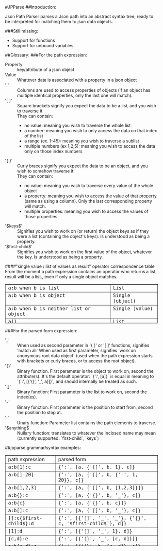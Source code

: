 #JPParse
##Introduction:


Json Path Parser parses a Json path into an abstract syntax tree, ready to be interpreted for matching them to json data objects.

###Still missing:

- Support for functions
- Support for unbound variables

##Glossary:
###For the path expression:

<dl>
<dt>Property</dt>
    <dd>key/attribute of a json object</dd>
<dt>Value</dt>
   <dd>Whatever data is associated with a property in a json object</dd>
<dt>':'</dt>
    <dd>Columns are used to access properties of objects (if an object has multiple identical properties, only the last one will match).</dd>
<dt>'[ ]'</dt>
    <dd>Square brackets signify you expect the data to be a list, and you wish to traverse it.<br>
    They can contain:
<ul>       
 <li>no value: meaning you wish to traverse the whole list.</li>
      <li>  a number: meaning you wish to only access the data on that index of the list</li>
       <li> a range (ex. 1-45): meaning you wish to traverse a sublist</li>
        <li>multiple numbers (ex 1,2,5): meaning you wish to access the data only on those index numbers</li></ul></dd>

<dt>'{ }'</dt>
    <dd>Curly braces signify you expect the data to be an object, and you wish to somehow traverse it<br>
    They can contain:
       <ul><li> no value: meaning you wish to traverse every value of the whole object</li>
        <li>a property: meaning you wish to access the value of that property (same as using a column). Only the last corresponding property will match.</li>
       <li> multiple properties: meaning you wish to access the values of those properties</li></ul></dd>

<dt>'$keys$'</dt>
   <dd> Signifies you wish to work on (or return) the object keys as if they were a list (containing the object's keys). Is understood as being a property.</dd>

<dt>'$first-child$'</dt>
    <dd>Signifies you wish to work on the first value of the object, whatever the key. Is understood as being a property.</dd>
</dl>

####"single value / list of values as result" operator correspondence table
From the moment a path expression contains an operator who returns a list, result will be a list., even if only a single object matches.

<table border="1" cellpadding="2" cellspacing="2" height="129"
      width="697">
      <tbody>
        <tr>
          <td valign="top"><big><tt>a:b when b is list
              </tt></big></td>
          <td valign="top"><big><tt>List
              </tt></big></td>
        </tr>
        <tr>
          <td valign="top"><big><tt>a:b when b is object
              </tt></big></td>
          <td valign="top"><big><tt>Single (object)
              </tt></big></td>
        </tr>
        <tr>
          <td valign="top"><big><tt>a:b when b is neither list or object
              </tt></big></td>
          <td valign="top"><big><tt>Single (value)
              </tt></big></td>
        </tr>
        <tr>
          <td valign="top"><big><tt>a[]
              </tt></big></td>
          <td valign="top"><big><tt>List
              </tt></big></td>
        </tr>
        <tr>
          <td valign="top"><big><tt>a[1]
              </tt></big></td>
          <td valign="top"><big><tt>Single
              </tt></big></td>
        </tr>
        <tr>
          <td valign="top"><big><tt>a[1-2]
              </tt></big></td>
          <td valign="top"><big><tt>List
              </tt></big></td>
        </tr>
        <tr>
          <td valign="top"><big><tt>a[1,2]
              </tt></big></td>
          <td valign="top"><big><tt>List
              </tt></big></td>
        </tr>
        <tr>
          <td valign="top"><big><tt>b{}
              </tt></big></td>
          <td valign="top"><big><tt>List
              </tt></big></td>
        </tr>
        <tr>
          <td valign="top"><big><tt>b{prop}
              </tt></big></td>
          <td valign="top"><big><tt>Single
              </tt></big></td>
        </tr>
        <tr>
          <td valign="top"><big><tt>b{$keys$} or $keys$</tt></big></td>
          <td valign="top"><big><tt>List</tt></big></td>
        </tr>
        <tr>
          <td valign="top"><big><tt>b{$first-child$} or $first-child$ 
              </tt></big></td>
          <td valign="top"><big><tt>Single
              </tt></big></td>
        </tr>
        <tr>
          <td valign="top"><big><tt>b{propa,propb}
              </tt></big></td>
          <td valign="top"><big><tt>List
              </tt></big></td>
        </tr>
      </tbody>
    </table>


###For the parsed form expression:
<dl>
<dt>'_'</dt>
<dd>    When used as second parameter in '{ }' or '[ ]' functions, signifies 'match all'
    When used as first parameter, signifies 'work on anonymous root data object' (used when the path expression starts with brackets or curly braces, or to access the root object).</dd>

<dt>'{}'</dt>
    <dd>Binary function. First parameter is the object to work on, second the attribute(s).
    It's the default operator: `{':', [a]}` is equal in meaning to `{':', [{'{}', '_', a}]}`, and should internally be treated as such.</dd>

<dt>'[]'</dt>
    <dd>Binary function: First parameter is the list to work on, second the index(es).</dd>

<dt>'-'</dt>
    <dd>Binary function: First parameter is the position to start from, second the position to stop at.</dd>

<dt>':'</dt>
    <dd>Unary function: Parameter list contains the path elements to traverse.</dd>

<dt>'$anything$</dt>
    <dd>Nullary function: translates to whatever the inclosed name may mean (currently supported: `first-child`, `keys`)</dd>
       

##jpparse grammar/syntax examples:
<table border="1" cellpadding="2" cellspacing="2" height="299"
      width="877">
      <tbody>
        <tr>
          <td valign="top">path expression
          </td>
          <td valign="top">parsed form
          </td>
        </tr>
        <tr>
          <td valign="top"><big><tt>a:b[1]:c
              </tt></big></td>
          <td valign="top"><big><tt>{':', [a, {'[]', b, 1}, c]}
              </tt></big></td>
        </tr>
        <tr>
          <td valign="top"><big><tt>a:b[1-20]
              </tt></big></td>
          <td valign="top"><big><tt>{':', [a, {'[]', b, {'-', 1, 20}}, c]}
              </tt></big></td>
        </tr>
        <tr>
          <td valign="top"><big><tt>a:b[1,2,3]
              </tt></big></td>
          <td valign="top"><big><tt>{':', [a, {'[]', b, [1,2,3]}]}</tt></big></td>
        </tr>
        <tr>
          <td valign="top"><big><tt>a:b{}:c
              </tt></big></td>
          <td valign="top"><big><tt>{':', [a, {'{}', b, '_'}, c]}</tt></big></td>
        </tr>
        <tr>
          <td valign="top"><big><tt>a:b{c}</tt></big></td>
          <td valign="top"><big><tt>{':', [a, {'{}', b, c}]}</tt></big></td>
        </tr>
        <tr>
          <td valign="top"><big><tt>a:b[]:c</tt></big></td>
          <td valign="top"><tt><big>{':', [a, {'[]', b, '_'}, c]}</big></tt></td>
        </tr>
        <tr>
          <td valign="top"><big><tt>[]:c{$first-child$}:d</tt></big></td>
          <td valign="top"><big><tt>{':', [{'[]', '_', '_'}, {'{}', c,
                '$first-child$'}, d]}
              </tt></big></td>
        </tr>
        <tr>
          <td valign="top"><big><tt>[1]:d
              </tt></big></td>
          <td valign="top"><big><tt>{':', [{'[]', '_', 1}, d]}
              </tt></big></td>
        </tr>
        <tr>
          <td valign="top"><big><tt>{c,d}:e
              </tt></big></td>
          <td valign="top"><big><tt>{':', [{'{}', '_', [c, d]}]}
              </tt></big></td>
        </tr>
        <tr>
          <td valign="top"><big><tt>a:b{c,d}:e
              </tt></big></td>
          <td valign="top"><big><tt>{':', [{'{}', b, [c, d]}, e]}
              </tt></big></td>
        </tr>
        <tr>
          <td valign="top"><big><tt>a:b:$keys$
              </tt></big></td>
          <td valign="top"><big><tt>{':', [a, b, '$keys$']}
              </tt></big></td>
        </tr>
        <tr>
          <td valign="top"><big><tt>a:b{$keys$}[1-2]</tt></big></td>
          <td valign="top"><big><tt>{':', [a, b, {'[]',
                {'{}',b,'$keys$'}, {'-', 1, 2}}]}</tt></big></td>
        </tr>
        <tr>
          <td valign="top"><big><tt>a:b[1-2]{}:c
              </tt></big></td>
          <td valign="top"><big><tt>{':', [a, {'{}', {'[]', b, {'-', 1,
                2}}, '_'}, c]}
              </tt></big></td>
        </tr>
      </tbody>
    </table>



